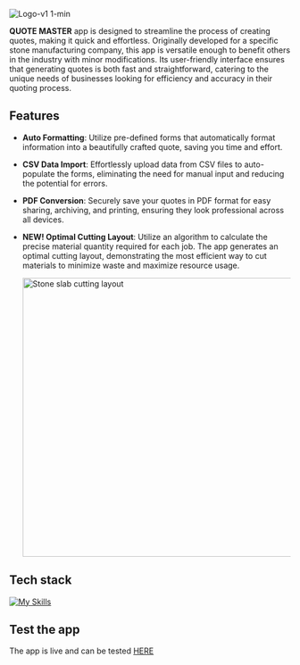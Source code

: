 ![Logo-v1 1-min](https://github.com/Mx-One/Quote-Master/assets/103391772/8fa14e5c-f3ba-4be6-8ea4-a45c72fc3240)

<p> <b>QUOTE MASTER</b> app is designed to streamline the process of creating quotes, making it quick and effortless. Originally developed for a specific stone manufacturing company, this app is versatile enough to benefit others in the industry with minor modifications. Its user-friendly interface ensures that generating quotes is both fast and straightforward, catering to the unique needs of businesses looking for efficiency and accuracy in their quoting process. </p>

## Features
- **Auto Formatting**: Utilize pre-defined forms that automatically format information into a beautifully crafted quote, saving you time and effort.
- **CSV Data Import**: Effortlessly upload data from CSV files to auto-populate the forms, eliminating the need for manual input and reducing the potential for errors.
- **PDF Conversion**: Securely save your quotes in PDF format for easy sharing, archiving, and printing, ensuring they look professional across all devices.
- **NEW! Optimal Cutting Layout**: Utilize an algorithm to calculate the precise material quantity required for each job. The app generates an optimal cutting layout, demonstrating the most efficient way to cut materials to minimize waste and maximize resource usage.

  <img src="https://github.com/Mx-One/Quote-Master/assets/103391772/1a920e47-6b29-4670-8924-85c9b79530b1" alt="Stone slab cutting layout" title="Stone slab cutting layout" width="500">

## Tech stack
[![My Skills](https://skillicons.dev/icons?i=js,html,css,nodejs,express)](https://skillicons.dev)

## Test the app 
The app is live and can be tested [HERE](https://quote-master-57500bcdd825.herokuapp.com/)
